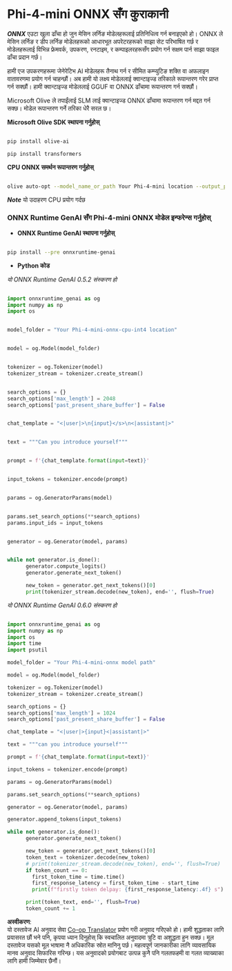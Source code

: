 <!--
CO_OP_TRANSLATOR_METADATA:
{
  "original_hash": "c98217bb3eff6c24e97b104b21632fd0",
  "translation_date": "2025-07-17T03:16:41+00:00",
  "source_file": "md/02.Application/01.TextAndChat/Phi4/ChatWithPhi4ONNX/README.md",
  "language_code": "ne"
}
-->
# **Phi-4-mini ONNX सँग कुराकानी**

***ONNX*** एउटा खुला ढाँचा हो जुन मेसिन लर्निङ मोडेलहरूलाई प्रतिनिधित्व गर्न बनाइएको हो। ONNX ले मेसिन लर्निङ र डीप लर्निङ मोडेलहरूको आधारभूत अपरेटरहरूको साझा सेट परिभाषित गर्छ र मोडेलहरूलाई विभिन्न फ्रेमवर्क, उपकरण, रनटाइम, र कम्पाइलरहरूसँग प्रयोग गर्न सक्षम पार्न साझा फाइल ढाँचा प्रदान गर्छ।

हामी एज उपकरणहरूमा जेनेरेटिभ AI मोडेलहरू तैनाथ गर्न र सीमित कम्प्युटिङ शक्ति वा अफलाइन वातावरणमा प्रयोग गर्न चाहन्छौं। अब हामी यो लक्ष्य मोडेललाई क्वान्टाइज्ड तरिकाले रूपान्तरण गरेर प्राप्त गर्न सक्छौं। हामी क्वान्टाइज्ड मोडेललाई GGUF वा ONNX ढाँचामा रूपान्तरण गर्न सक्छौं।

Microsoft Olive ले तपाईंलाई SLM लाई क्वान्टाइज्ड ONNX ढाँचामा रूपान्तरण गर्न मद्दत गर्न सक्छ। मोडेल रूपान्तरण गर्ने तरिका धेरै सरल छ।

**Microsoft Olive SDK स्थापना गर्नुहोस्**


```bash

pip install olive-ai

pip install transformers

```

**CPU ONNX समर्थन रूपान्तरण गर्नुहोस्**

```bash

olive auto-opt --model_name_or_path Your Phi-4-mini location --output_path Your onnx ouput location --device cpu --provider CPUExecutionProvider --precision int4 --use_model_builder --log_level 1

```

***Note*** यो उदाहरण CPU प्रयोग गर्दछ


### **ONNX Runtime GenAI सँग Phi-4-mini ONNX मोडेल इन्फरेन्स गर्नुहोस्**

- **ONNX Runtime GenAI स्थापना गर्नुहोस्**

```bash

pip install --pre onnxruntime-genai

```

- **Python कोड**

*यो ONNX Runtime GenAI 0.5.2 संस्करण हो*

```python

import onnxruntime_genai as og
import numpy as np
import os


model_folder = "Your Phi-4-mini-onnx-cpu-int4 location"


model = og.Model(model_folder)


tokenizer = og.Tokenizer(model)
tokenizer_stream = tokenizer.create_stream()


search_options = {}
search_options['max_length'] = 2048
search_options['past_present_share_buffer'] = False


chat_template = "<|user|>\n{input}</s>\n<|assistant|>"


text = """Can you introduce yourself"""


prompt = f'{chat_template.format(input=text)}'


input_tokens = tokenizer.encode(prompt)


params = og.GeneratorParams(model)


params.set_search_options(**search_options)
params.input_ids = input_tokens


generator = og.Generator(model, params)


while not generator.is_done():
      generator.compute_logits()
      generator.generate_next_token()

      new_token = generator.get_next_tokens()[0]
      print(tokenizer_stream.decode(new_token), end='', flush=True)

```


*यो ONNX Runtime GenAI 0.6.0 संस्करण हो*

```python

import onnxruntime_genai as og
import numpy as np
import os
import time
import psutil

model_folder = "Your Phi-4-mini-onnx model path"

model = og.Model(model_folder)

tokenizer = og.Tokenizer(model)
tokenizer_stream = tokenizer.create_stream()

search_options = {}
search_options['max_length'] = 1024
search_options['past_present_share_buffer'] = False

chat_template = "<|user|>{input}<|assistant|>"

text = """can you introduce yourself"""

prompt = f'{chat_template.format(input=text)}'

input_tokens = tokenizer.encode(prompt)

params = og.GeneratorParams(model)

params.set_search_options(**search_options)

generator = og.Generator(model, params)

generator.append_tokens(input_tokens)

while not generator.is_done():
      generator.generate_next_token()

      new_token = generator.get_next_tokens()[0]
      token_text = tokenizer.decode(new_token)
      # print(tokenizer_stream.decode(new_token), end='', flush=True)
      if token_count == 0:
        first_token_time = time.time()
        first_response_latency = first_token_time - start_time
        print(f"firstly token delpay: {first_response_latency:.4f} s")

      print(token_text, end='', flush=True)
      token_count += 1

```

**अस्वीकरण**:  
यो दस्तावेज AI अनुवाद सेवा [Co-op Translator](https://github.com/Azure/co-op-translator) प्रयोग गरी अनुवाद गरिएको हो। हामी शुद्धताका लागि प्रयासरत छौं भने पनि, कृपया ध्यान दिनुहोस् कि स्वचालित अनुवादमा त्रुटि वा अशुद्धता हुन सक्छ। मूल दस्तावेज यसको मूल भाषामा नै अधिकारिक स्रोत मानिनु पर्छ। महत्वपूर्ण जानकारीका लागि व्यावसायिक मानव अनुवाद सिफारिस गरिन्छ। यस अनुवादको प्रयोगबाट उत्पन्न कुनै पनि गलतफहमी वा गलत व्याख्याका लागि हामी जिम्मेवार छैनौं।
